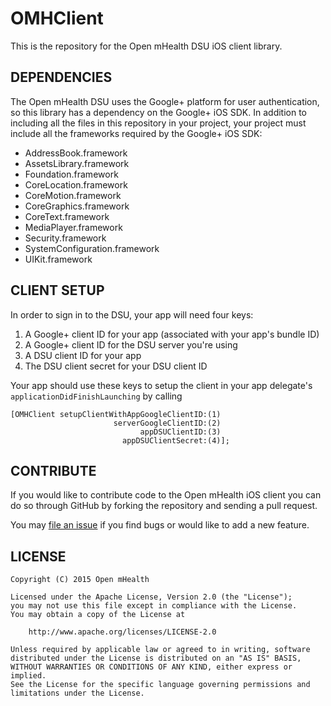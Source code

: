 OMHClient
======

This is the repository for the Open mHealth DSU iOS client library.

DEPENDENCIES
------------

The Open mHealth DSU uses the Google+ platform for user authentication, so this library has a dependency on the Google+ iOS SDK. In addition to including all the files in this repository in your project, your project must include all the frameworks required by the Google+ iOS SDK:

* AddressBook.framework
* AssetsLibrary.framework
* Foundation.framework
* CoreLocation.framework
* CoreMotion.framework
* CoreGraphics.framework
* CoreText.framework
* MediaPlayer.framework
* Security.framework
* SystemConfiguration.framework
* UIKit.framework

CLIENT SETUP
------------------------

In order to sign in to the DSU, your app will need four keys:

1. A Google+ client ID for your app (associated with your app's bundle ID)
2. A Google+ client ID for the DSU server you're using
3. A DSU client ID for your app
4. The DSU client secret for your DSU client ID

Your app should use these keys to setup the client in your app delegate's `applicationDidFinishLaunching` by calling 
```
[OMHClient setupClientWithAppGoogleClientID:(1)
                       serverGoogleClientID:(2)
                             appDSUClientID:(3)
                         appDSUClientSecret:(4)];
```

CONTRIBUTE
----------

If you would like to contribute code to the Open mHealth iOS client you can do so through GitHub by forking the repository and sending a pull request.

You may [file an issue](https://github.com/cforkish/OMHClient/issues/new) if you find bugs or would like to add a new feature.

LICENSE
-------

    Copyright (C) 2015 Open mHealth

    Licensed under the Apache License, Version 2.0 (the "License");
    you may not use this file except in compliance with the License.
    You may obtain a copy of the License at

        http://www.apache.org/licenses/LICENSE-2.0

    Unless required by applicable law or agreed to in writing, software
    distributed under the License is distributed on an "AS IS" BASIS,
    WITHOUT WARRANTIES OR CONDITIONS OF ANY KIND, either express or implied.
    See the License for the specific language governing permissions and
    limitations under the License.
